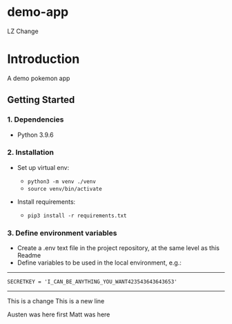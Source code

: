 # demo-app

LZ Change

# Introduction 
A demo pokemon app

## Getting Started
### 1. Dependencies
* Python 3.9.6

### 2. Installation

* Set up virtual env:
    * `python3 -m venv ./venv`
    * `source venv/bin/activate`


* Install requirements:
    * `pip3 install -r requirements.txt`

### 3. Define environment variables

* Create a .env text file in the project repository, at the same level as this Readme
* Define variables to be used in the local environment, e.g.:

---

    SECRETKEY = 'I_CAN_BE_ANYTHING_YOU_WANT423543643643653'

---

This is a change
This is a new line

Austen was here first
Matt was here